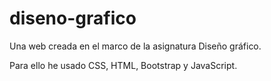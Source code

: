 # diseno-grafico
Una web creada en el marco de la asignatura Diseño gráfico.

Para ello he usado CSS, HTML, Bootstrap y JavaScript.
